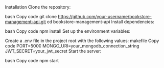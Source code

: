 Installation
Clone the repository:

bash
Copy code
git clone https://github.com/your-username/bookstore-management-api.git
cd bookstore-management-api
Install dependencies:

bash
Copy code
npm install
Set up the environment variables:

Create a .env file in the project root with the following values:
makefile
Copy code
PORT=5000
MONGO_URI=your_mongodb_connection_string
JWT_SECRET=your_jwt_secret
Start the server:

bash
Copy code
npm start
